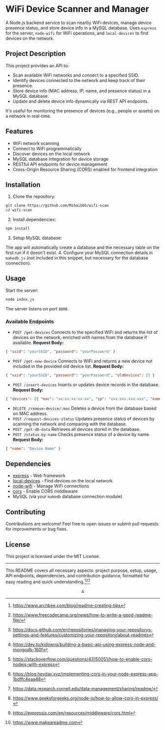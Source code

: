 # WiFi Device Scanner and Manager

A Node.js backend service to scan nearby WiFi devices, manage device presence status, and store device info in a MySQL database. Uses `express` for the server, `node-wifi` for WiFi operations, and `local-devices` to find devices on the network.

## Project Description

This project provides an API to:

- Scan available WiFi networks and connect to a specified SSID.
- Identify devices connected to the network and keep track of their presence.
- Store device info (MAC address, IP, name, and presence status) in a MySQL database.
- Update and delete device info dynamically via REST API endpoints.

It's useful for monitoring the presence of devices (e.g., people or assets) on a network in real-time.

## Features

- WiFi network scanning
- Connect to WiFi programmatically
- Discover devices on the local network
- MySQL database integration for device storage
- RESTful API endpoints for device management
- Cross-Origin Resource Sharing (CORS) enabled for frontend integration


## Installation

1. Clone the repository:

```bash
git clone https://github.com/Mihaibbb/wifi-scan
cd wifi-scan
```

2. Install dependencies:

```bash
npm install
```

3. Setup MySQL database:

The app will automatically create a database and the necessary table on the first run if it doesn't exist.
4. Configure your MySQL connection details in `makedb.js` (not included in this snippet, but necessary for the database connection).

## Usage

Start the server:

```bash
node index.js
```

The server listens on port `8000`.

### Available Endpoints

- `POST /get-devices`
Connects to the specified WiFi and returns the list of devices on the network, enriched with names from the database if available.
**Request Body:**

```json
{ "ssid": "yourSSID", "password": "yourPassword" }
```

- `POST /get-new-device`
Connects to WiFi and returns a new device not included in the provided old device list.
**Request Body:**

```json
{ "ssid": "yourSSID", "password": "yourPassword", "oldDevices": [] }
```

- `POST /insert-devices`
Inserts or updates device records in the database.
**Request Body:**

```json
{ "devices": [{ "mac": "xx:xx:xx:xx:xx", "ip": "xxx.xxx.xxx.xxx", "name": "Device Name" }] }
```

- `DELETE /remove-device/:mac`
Deletes a device from the database based on MAC address.
- `POST /request-devices-status`
Updates presence status of devices by scanning the network and comparing with the database.
- `POST /get-db-data`
Retrieves all devices stored in the database.
- `POST /status-by-name`
Checks presence status of a device by name.
**Request Body:**

```json
{ "name": "Device Name" }
```


## Dependencies

- [express](https://www.npmjs.com/package/express) - Web framework
- [local-devices](https://www.npmjs.com/package/local-devices) - Find devices on the local network
- [node-wifi](https://www.npmjs.com/package/node-wifi) - Manage WiFi connections
- [cors](https://www.npmjs.com/package/cors) - Enable CORS middleware
- MySQL (via your `makedb` database connection module)


## Contributing

Contributions are welcome! Feel free to open issues or submit pull requests for improvements or bug fixes.

## License

This project is licensed under the MIT License.

***

This README covers all necessary aspects: project purpose, setup, usage, API endpoints, dependencies, and contribution guidance, formatted for easy reading and quick understanding.[^1][^3][^7]
<span style="display:none">[^10][^2][^4][^5][^6][^8][^9]</span>

<div style="text-align: center">⁂</div>

[^1]: https://www.archbee.com/blog/readme-creating-tips

[^2]: https://stackoverflow.com/questions/43150051/how-to-enable-cors-nodejs-with-express

[^3]: https://www.freecodecamp.org/news/how-to-write-a-good-readme-file/

[^4]: https://blog.heyday.xyz/implementing-cors-in-your-node-express-app-1bdffc4eaa48

[^5]: https://data.research.cornell.edu/data-management/sharing/readme/

[^6]: https://www.geeksforgeeks.org/node-js/how-to-allow-cors-in-express/

[^7]: https://docs.github.com/en/repositories/managing-your-repositorys-settings-and-features/customizing-your-repository/about-readmes

[^8]: https://expressjs.com/en/resources/middleware/cors.html

[^9]: https://www.makeareadme.com

[^10]: https://dev.to/kjdowns/building-a-basic-api-using-express-node-and-mongodb-160f

